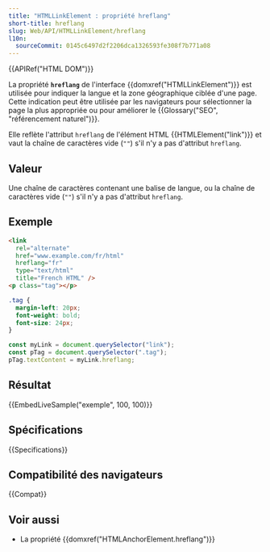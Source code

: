 ```yaml
---
title: "HTMLLinkElement : propriété hreflang"
short-title: hreflang
slug: Web/API/HTMLLinkElement/hreflang
l10n:
  sourceCommit: 0145c6497d2f2206dca1326593fe308f7b771a08
---
```


{{APIRef("HTML DOM")}}

La propriété **`hreflang`** de l'interface {{domxref("HTMLLinkElement")}} est utilisée pour indiquer la langue et la zone géographique ciblée d'une page. Cette indication peut être utilisée par les navigateurs pour sélectionner la page la plus appropriée ou pour améliorer le {{Glossary("SEO", "référencement naturel")}}.

Elle reflète l'attribut `hreflang` de l'élément HTML {{HTMLElement("link")}} et vaut la chaîne de caractères vide (`""`) s'il n'y a pas d'attribut `hreflang`.

## Valeur

Une chaîne de caractères contenant une balise de langue, ou la chaîne de caractères vide (`""`) s'il n'y a pas d'attribut `hreflang`.

## Exemple

```html
<link
  rel="alternate"
  href="www.example.com/fr/html"
  hreflang="fr"
  type="text/html"
  title="French HTML" />
<p class="tag"></p>
```

```css
.tag {
  margin-left: 20px;
  font-weight: bold;
  font-size: 24px;
}
```

```js
const myLink = document.querySelector("link");
const pTag = document.querySelector(".tag");
pTag.textContent = myLink.hreflang;
```

## Résultat

{{EmbedLiveSample("exemple", 100, 100)}}

## Spécifications

{{Specifications}}

## Compatibilité des navigateurs

{{Compat}}

## Voir aussi

- La propriété {{domxref("HTMLAnchorElement.hreflang")}}
